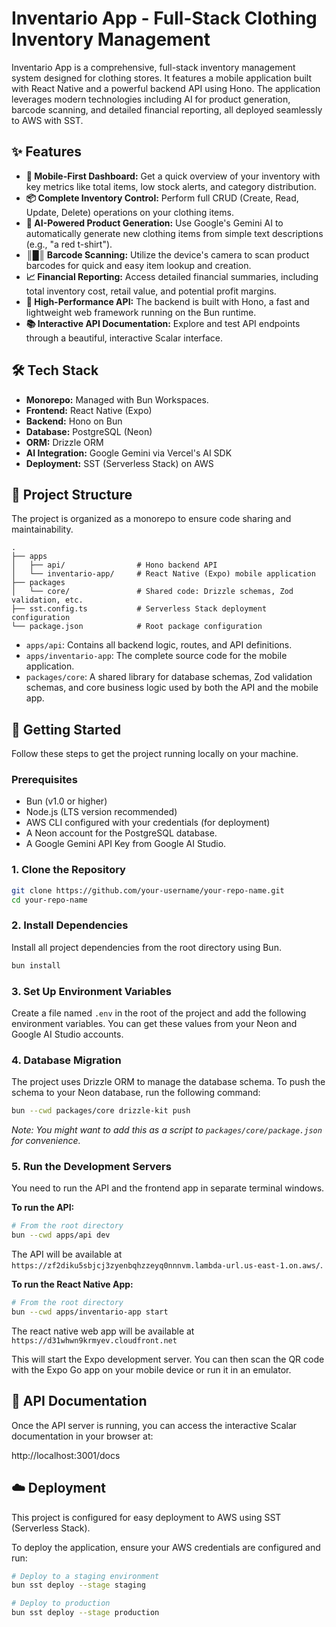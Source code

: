 # Inventario App - Full-Stack Clothing Inventory Management

Inventario App is a comprehensive, full-stack inventory management system designed for clothing stores. It features a mobile application built with React Native and a powerful backend API using Hono. The application leverages modern technologies including AI for product generation, barcode scanning, and detailed financial reporting, all deployed seamlessly to AWS with SST.

## ✨ Features

- **📱 Mobile-First Dashboard:** Get a quick overview of your inventory with key metrics like total items, low stock alerts, and category distribution.
- **📦 Complete Inventory Control:** Perform full CRUD (Create, Read, Update, Delete) operations on your clothing items.
- **🤖 AI-Powered Product Generation:** Use Google's Gemini AI to automatically generate new clothing items from simple text descriptions (e.g., "a red t-shirt").
- **║█║ Barcode Scanning:** Utilize the device's camera to scan product barcodes for quick and easy item lookup and creation.
- **📈 Financial Reporting:** Access detailed financial summaries, including total inventory cost, retail value, and potential profit margins.
- **🚀 High-Performance API:** The backend is built with Hono, a fast and lightweight web framework running on the Bun runtime.
- **📚 Interactive API Documentation:** Explore and test API endpoints through a beautiful, interactive Scalar interface.

## 🛠️ Tech Stack

- **Monorepo:** Managed with Bun Workspaces.
- **Frontend:** React Native (Expo)
- **Backend:** Hono on Bun
- **Database:** PostgreSQL (Neon)
- **ORM:** Drizzle ORM
- **AI Integration:** Google Gemini via Vercel's AI SDK
- **Deployment:** SST (Serverless Stack) on AWS

## 📂 Project Structure

The project is organized as a monorepo to ensure code sharing and maintainability.

```
.
├── apps
│   ├── api/                # Hono backend API
│   └── inventario-app/     # React Native (Expo) mobile application
├── packages
│   └── core/               # Shared code: Drizzle schemas, Zod validation, etc.
├── sst.config.ts           # Serverless Stack deployment configuration
└── package.json            # Root package configuration
```

- `apps/api`: Contains all backend logic, routes, and API definitions.
- `apps/inventario-app`: The complete source code for the mobile application.
- `packages/core`: A shared library for database schemas, Zod validation schemas, and core business logic used by both the API and the mobile app.

## 🚀 Getting Started

Follow these steps to get the project running locally on your machine.

### Prerequisites

- Bun (v1.0 or higher)
- Node.js (LTS version recommended)
- AWS CLI configured with your credentials (for deployment)
- A Neon account for the PostgreSQL database.
- A Google Gemini API Key from Google AI Studio.

### 1. Clone the Repository

```bash
git clone https://github.com/your-username/your-repo-name.git
cd your-repo-name
```

### 2. Install Dependencies

Install all project dependencies from the root directory using Bun.

```bash
bun install
```

### 3. Set Up Environment Variables

Create a file named `.env` in the root of the project and add the following environment variables. You can get these values from your Neon and Google AI Studio accounts.

### 4. Database Migration

The project uses Drizzle ORM to manage the database schema. To push the schema to your Neon database, run the following command:

```bash
bun --cwd packages/core drizzle-kit push
```

_Note: You might want to add this as a script to `packages/core/package.json` for convenience._

### 5. Run the Development Servers

You need to run the API and the frontend app in separate terminal windows.

**To run the API:**

```bash
# From the root directory
bun --cwd apps/api dev
```

The API will be available at `https://zf2diku5sbjcj3zyenbqhzzeyq0nnnvm.lambda-url.us-east-1.on.aws/`.

**To run the React Native App:**

```bash
# From the root directory
bun --cwd apps/inventario-app start
```

The react native web app will be available at `https://d31whwn9krmyev.cloudfront.net`

This will start the Expo development server. You can then scan the QR code with the Expo Go app on your mobile device or run it in an emulator.

## 📖 API Documentation

Once the API server is running, you can access the interactive Scalar documentation in your browser at:

http://localhost:3001/docs

## ☁️ Deployment

This project is configured for easy deployment to AWS using SST (Serverless Stack).

To deploy the application, ensure your AWS credentials are configured and run:

```bash
# Deploy to a staging environment
bun sst deploy --stage staging

# Deploy to production
bun sst deploy --stage production
```
